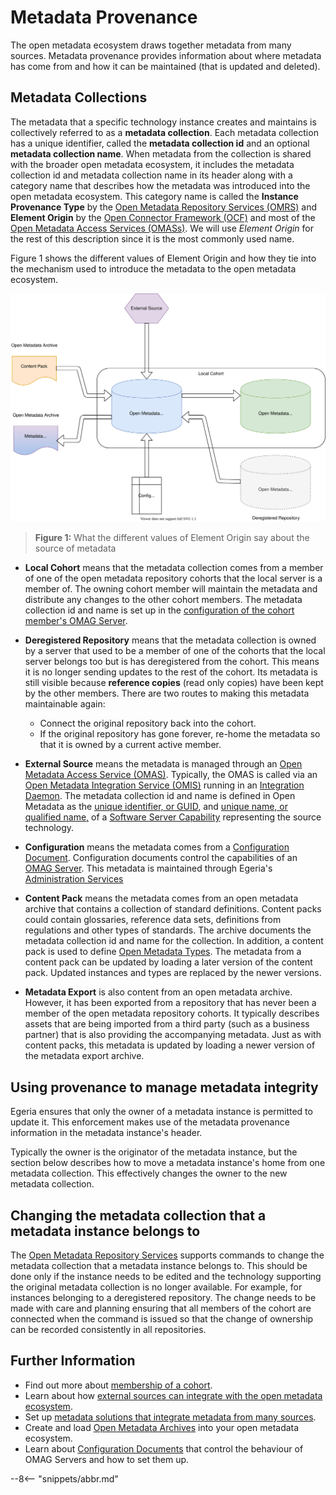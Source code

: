 <!-- SPDX-License-Identifier: CC-BY-4.0 -->
<!-- Copyright Contributors to the ODPi Egeria project 2020. -->

# Metadata Provenance

The open metadata ecosystem draws together metadata from many sources. Metadata provenance provides information about where metadata has come from and how it can be maintained (that is updated and deleted).

## Metadata Collections

The metadata that a specific technology instance creates and maintains is collectively referred to as a **metadata collection**.  Each metadata collection has a unique identifier, called the **metadata collection id** and an optional **metadata collection name**. When metadata from the collection is shared with the broader open metadata ecosystem, it includes the metadata collection id and metadata collection name in its header along with a category name that describes how the metadata was introduced into the open metadata ecosystem. This category name is called the **Instance Provenance Type** by the [Open Metadata Repository Services (OMRS)](/egeria-docs/services/omrs) and **Element Origin** by the [Open Connector Framework (OCF)](/egeria-docs/services/omrs/egeria-docs/frameworks/ocf) and most of the [Open Metadata Access Services (OMASs)](/egeria-docs/services/omas).  We will use *Element Origin* for the rest of this description since it is the most commonly used name.

Figure 1 shows the different values of Element Origin and how they tie into the mechanism used to introduce the metadata to the open metadata ecosystem.

![Figure 1](metadata-provenance-diagram.svg)
> **Figure 1:** What the different values of Element Origin say about the source of metadata

* **Local Cohort** means that the metadata collection comes from a member of one of the open metadata repository cohorts that the local server is a member of.  The owning cohort member will maintain the metadata and distribute any changes to the other cohort members. The metadata collection id and name is set up in the  [configuration of the cohort member's OMAG Server](/egeria-docs/guides/admin/metadata-server).
  
* **Deregistered Repository** means that the metadata collection is owned by a server that used to be a member of one of the cohorts that the local server belongs too but is has deregistered from the cohort.  This means it is no longer sending updates to the rest of the cohort.  Its metadata is still visible because **reference copies** (read only copies) have been kept by the other members. There are two routes to making this metadata maintainable again:
     * Connect the original repository back into the cohort.
     * If the original repository has gone forever, re-home the metadata so that it is owned by
       a current active member.
       
* **External Source** means the metadata is managed through an
  [Open Metadata Access Service (OMAS)](../../../open-metadata-implementation/access-services). 
  Typically, the OMAS is called via an 
  [Open Metadata Integration Service (OMIS)](../../../open-metadata-implementation/integration-services) running in an
  [Integration Daemon](../../../open-metadata-implementation/admin-services/docs/concepts/integration-daemon.md).
  The metadata collection id and name is defined in Open Metadata as the
  [unique identifier, or GUID,](../basic-concepts/guid.md) and 
  [unique name, or qualified name,](../../../open-metadata-implementation/access-services/docs/concepts/referenceable.md)
  of a
  [Software Server Capability](../../../open-metadata-implementation/access-services/docs/concepts/server-capabilities)
  representing the source technology.
  
* **Configuration** means the metadata comes from a [Configuration Document](../../../open-metadata-implementation/admin-services/docs/concepts/configuration-document.md). 
  Configuration documents control the capabilities of an [OMAG Server](../../../open-metadata-implementation/admin-services/docs/concepts/omag-server.md).
  This metadata is maintained through Egeria's [Administration Services](../../../open-metadata-implementation/admin-services/docs/user)
  
* **Content Pack** means the metadata comes from an open metadata archive that contains a collection of standard
  definitions.  Content packs could contain glossaries, reference data sets, definitions from regulations and
  other types of standards. The archive documents the metadata collection id and name for the collection.
  In addition, a content pack is used to define [Open Metadata Types](../open-metadata-types).
  The metadata from a content pack can be updated by loading a later version of the content pack.
  Updated instances and types are replaced by the newer versions.
  
* **Metadata Export** is also content from an open metadata archive.  However, it has been exported from a
  repository that has never been a member of the open metadata repository cohorts.  It typically describes
  assets that are being imported from a third party (such as a business partner) that is also providing the
  accompanying metadata. 
  Just as with content packs, this metadata is updated by loading a newer version of the metadata export archive.


## Using provenance to manage metadata integrity

Egeria ensures that only the owner of a metadata instance is permitted to update it.
This enforcement makes use of the metadata provenance information in the metadata instance's
header.

Typically the owner is the originator of the metadata instance, but the section below describes how to move a metadata instance's home from
one metadata collection.  This effectively changes the owner to the new metadata collection.

## Changing the metadata collection that a metadata instance belongs to

The [Open Metadata Repository Services](../../../open-metadata-implementation/repository-services)
supports commands to change the metadata collection that a metadata instance belongs to.  This should be done
only if the instance needs to be edited and the technology supporting the original metadata collection is no longer
available. For example, for instances belonging to a deregistered repository.  The change needs to be made with care
and planning ensuring that all members of the cohort are connected when the command is issued so that the change of
ownership can be recorded consistently in all repositories.
  
## Further Information

* Find out more about [membership of a cohort](../../../open-metadata-implementation/admin-services/docs/concepts/cohort-member.md).
* Learn about how [external sources can integrate with the open metadata ecosystem](../../../open-metadata-implementation/admin-services/docs/concepts/integration-daemon.md).
* Set up [metadata solutions that integrate metadata from many sources](../solutions).
* Create and load [Open Metadata Archives](../../../open-metadata-resources/open-metadata-archives) into your open metadata ecosystem.
* Learn about [Configuration Documents](../../../open-metadata-implementation/admin-services/docs/concepts/configuration-document.md) that control the behaviour of OMAG Servers
  and how to set them up.

--8<-- "snippets/abbr.md"